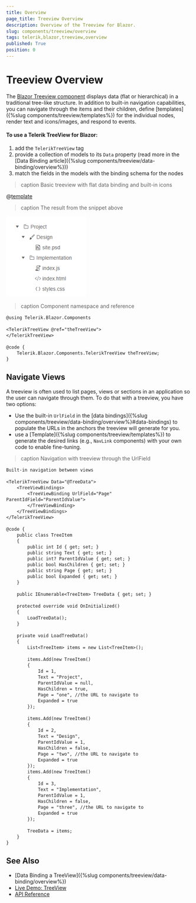```yaml
---
title: Overview
page_title: Treeview Overview
description: Overview of the Treeview for Blazor.
slug: components/treeview/overview
tags: telerik,blazor,treeview,overview
published: True
position: 0
---
```


# Treeview Overview

The <a href="https://www.telerik.com/blazor-ui/treeview" target="_blank">Blazor Treeview component</a> displays data (flat or hierarchical) in a traditional tree-like structure. In addition to built-in navigation capabilities, you can navigate through the items and their children, define [templates]({%slug components/treeview/templates%}) for the individual nodes, render text and icons/images, and respond to events.

#### To use a Telerik TreeView for Blazor:

1. add the `TelerikTreeView` tag
1. provide a collection of models to its `Data` property (read more in the [Data Binding article]({%slug components/treeview/data-binding/overview%}))
1. match the fields in the models with the binding schema for the nodes

>caption Basic treeview with flat data binding and built-in icons 

@[template](/_contentTemplates/treeview/basic-example.md#basic-example)

>caption The result from the snippet above

![](images/treeview-overview.png)

>caption Component namespace and reference

````CSHTML
@using Telerik.Blazor.Components

<TelerikTreeView @ref="theTreeView">
</TelerikTreeView>

@code {
    Telerik.Blazor.Components.TelerikTreeView theTreeView;
}
````


## Navigate Views

A treeview is often used to list pages, views or sections in an application so the user can navigate through them. To do that with a treeview, you have two options:

* Use the built-in `UrlField` in the [data bindings]({%slug components/treeview/data-binding/overview%}#data-bindings) to populate the URLs in the anchors the treeview will generate for you.
* use a [Template]({%slug components/treeview/templates%}) to generate the desired links (e.g., `NavLink` components) with your own code to enable fine-tuning.

>caption Navigation with treeview through the UrlField

````CSHTML
Built-in navigation between views

<TelerikTreeView Data="@TreeData">
	<TreeViewBindings>
		<TreeViewBinding UrlField="Page" ParentIdField="ParentIdValue">
		</TreeViewBinding>
	</TreeViewBindings>
</TelerikTreeView>

@code {
	public class TreeItem
	{
		public int Id { get; set; }
		public string Text { get; set; }
		public int? ParentIdValue { get; set; }
		public bool HasChildren { get; set; }
		public string Page { get; set; }
		public bool Expanded { get; set; }
	}

	public IEnumerable<TreeItem> TreeData { get; set; }

	protected override void OnInitialized()
	{
		LoadTreeData();
	}

	private void LoadTreeData()
	{
		List<TreeItem> items = new List<TreeItem>();

		items.Add(new TreeItem()
		{
			Id = 1,
			Text = "Project",
			ParentIdValue = null,
			HasChildren = true,
			Page = "one", //the URL to navigate to
			Expanded = true
		});

		items.Add(new TreeItem()
		{
			Id = 2,
			Text = "Design",
			ParentIdValue = 1,
			HasChildren = false,
			Page = "two", //the URL to navigate to
			Expanded = true
		});
		items.Add(new TreeItem()
		{
			Id = 3,
			Text = "Implementation",
			ParentIdValue = 1,
			HasChildren = false,
			Page = "three", //the URL to navigate to
			Expanded = true
		});

		TreeData = items;
	}
}
````

## See Also

  * [Data Binding a TreeView]({%slug components/treeview/data-binding/overview%})
  * [Live Demo: TreeView](https://demos.telerik.com/blazor-ui/treeview/index)
  * [API Reference](https://docs.telerik.com/blazor-ui/api/Telerik.Blazor.Components.TelerikTreeView)

